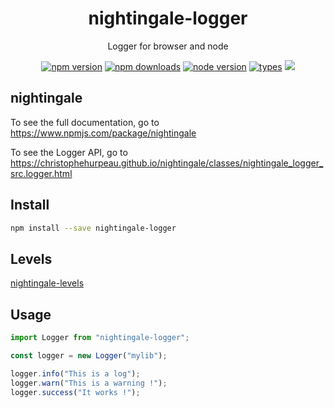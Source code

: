 <h1 align="center">
  nightingale-logger
</h1>

<p align="center">
  Logger for browser and node
</p>

<p align="center">
  <a href="https://npmjs.org/package/nightingale-logger"><img src="https://img.shields.io/npm/v/nightingale-logger.svg?style=flat-square" alt="npm version"></a>
  <a href="https://npmjs.org/package/nightingale-logger"><img src="https://img.shields.io/npm/dw/nightingale-logger.svg?style=flat-square" alt="npm downloads"></a>
  <a href="https://npmjs.org/package/nightingale-logger"><img src="https://img.shields.io/node/v/nightingale-logger.svg?style=flat-square" alt="node version"></a>
  <a href="https://npmjs.org/package/nightingale-logger"><img src="https://img.shields.io/npm/types/nightingale-logger.svg?style=flat-square" alt="types"></a>
  <a href="https://codecov.io/gh/christophehurpeau/nightingale"><img src="https://img.shields.io/codecov/c/github/christophehurpeau/nightingale/master.svg?style=flat-square"></a>
</p>

## nightingale

To see the full documentation, go to https://www.npmjs.com/package/nightingale

To see the Logger API, go to https://christophehurpeau.github.io/nightingale/classes/nightingale_logger_src.logger.html

## Install

```sh
npm install --save nightingale-logger
```

## Levels

[nightingale-levels](https://www.npmjs.com/package/nightingale-levels)

## Usage

```js
import Logger from "nightingale-logger";

const logger = new Logger("mylib");

logger.info("This is a log");
logger.warn("This is a warning !");
logger.success("It works !");
```
